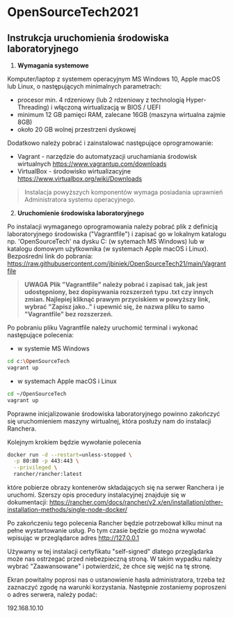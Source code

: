 # OpenSourceTech2021

## Instrukcja uruchomienia środowiska laboratoryjnego

1. **Wymagania systemowe**

Komputer/laptop z systemem operacyjnym MS Windows 10, Apple macOS lub Linux, o następujących minimalnych parametrach:
- procesor min. 4 rdzeniowy (lub 2 rdzeniowy z technologią Hyper-Threading) i włączoną wirtualizacją w BIOS / UEFI
- minimum 12 GB pamięci RAM, zalecane 16GB (maszyna wirtualna zajmie 8GB)
- około 20 GB wolnej przestrzeni dyskowej

Dodatkowo należy pobrać i zainstalować następujące oprogramowanie:

- Vagrant - narzędzie do automatyzacji uruchamiania środowisk wirtualnych https://www.vagrantup.com/downloads
- VirtualBox - środowisko wirtualizacyjne https://www.virtualbox.org/wiki/Downloads

> Instalacja powyższych komponentów wymaga posiadania uprawnień Administratora systemu operacyjnego. 

2. **Uruchomienie środowiska laboratoryjnego**

Po instalacji wymaganego oprogramowania należy pobrać plik z definicją laboratoryjnego środowiska ("Vagrantfile") i zapisać go w lokalnym katalogu np. 'OpenSourceTech' na dysku C: (w sytemach MS Windows) lub w katalogu domowym użytkownika (w systemach Apple macOS i Linux). Bezpośredni link do pobrania: https://raw.githubusercontent.com/jbiniek/OpenSourceTech21/main/Vagrantfile

> **UWAGA**
> **Plik "Vagrantfile" należy pobrać i zapisać tak, jak jest udostępniony, bez dopisywania rozszerzeń typu .txt czy innych zmian. Najlepiej kliknąć prawym przyciskiem w powyższy link, wybrać "Zapisz jako.." i upewnić się, że nazwa pliku to samo "Vagrantfile" bez rozszerzeń.**

Po pobraniu pliku Vagrantfile należy uruchomić terminal i wykonać następujące polecenia: 
- w systemie MS Windows
```bash
cd c:\OpenSourceTech
vagrant up
```
- w systemach Apple macOS i Linux
```bash
cd ~/OpenSourceTech
vagrant up
```
Poprawne inicjalizowanie środowiska laboratoryjnego powinno zakończyć się uruchomieniem maszyny wirtualnej, która posłuży nam do instalacji Ranchera.

Kolejnym krokiem będzie wywołanie polecenia 
```bash
docker run -d --restart=unless-stopped \
  -p 80:80 -p 443:443 \
  --privileged \
  rancher/rancher:latest
```
które pobierze obrazy kontenerów składających się na serwer Ranchera i je uruchomi. Szerszy opis procedury instalacyjnej znajduje się w dokumentacji: https://rancher.com/docs/rancher/v2.x/en/installation/other-installation-methods/single-node-docker/

Po zakończeniu tego polecenia Rancher będzie potrzebował kilku minut na pełne wystartowanie usług. Po tym czasie będzie go można wywołać wpisując w przeglądarce adres http://127.0.0.1 

Używamy w tej instalacji certyfikatu "self-signed" dlatego przeglądarka może nas ostrzegać przed niebezpieczną stroną. W takim wypadku należy wybrać "Zaawansowane" i potwierdzić, że chce się wejść na tę stronę.

Ekran powitalny poprosi nas o ustanowienie hasła administratora, trzeba też zaznaczyć zgodę na warunki korzystania. Następnie zostaniemy poproszeni o adres serwera, należy podać:

192.168.10.10 
